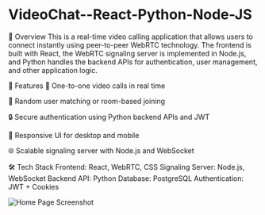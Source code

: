 # VideoChat--React-Python-Node-JS

📖 Overview
This is a real-time video calling application that allows users to connect instantly using peer-to-peer WebRTC technology. The frontend is built with React, the WebRTC signaling server is implemented in Node.js, and Python handles the backend APIs for authentication, user management, and other application logic.

🚀 Features
🎥 One-to-one video calls in real time

🔄 Random user matching or room-based joining

🔒 Secure authentication using Python backend APIs and JWT

📱 Responsive UI for desktop and mobile

🌐 Scalable signaling server with Node.js and WebSocket

🛠️ Tech Stack
Frontend: React, WebRTC, CSS
Signaling Server: Node.js, WebSocket
Backend API: Python
Database: PostgreSQL
Authentication: JWT + Cookies

![Home Page Screenshot](assets/homepage.png)

